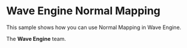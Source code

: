 # Wave Engine Normal Mapping

This sample shows how you can use Normal Mapping in Wave Engine.
  

The **Wave Engine** team. 